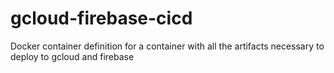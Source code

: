 # gcloud-firebase-cicd
Docker container definition for a container with all the artifacts necessary to deploy to gcloud and firebase
